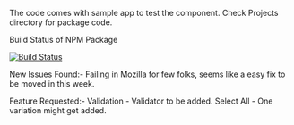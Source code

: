 The code comes with sample app to test the component. Check Projects directory for package code.

Build Status of NPM Package

[![Build Status](https://travis-ci.org/kumargauravin/checked-box-list.svg?branch=master)](https://travis-ci.org/kumargauravin/checked-box-list)

New Issues Found:-
 Failing in Mozilla for few folks, seems like a easy fix to be moved in this week.
 
Feature Requested:-
 Validation - Validator to be added.
 Select All - One variation might get added.
